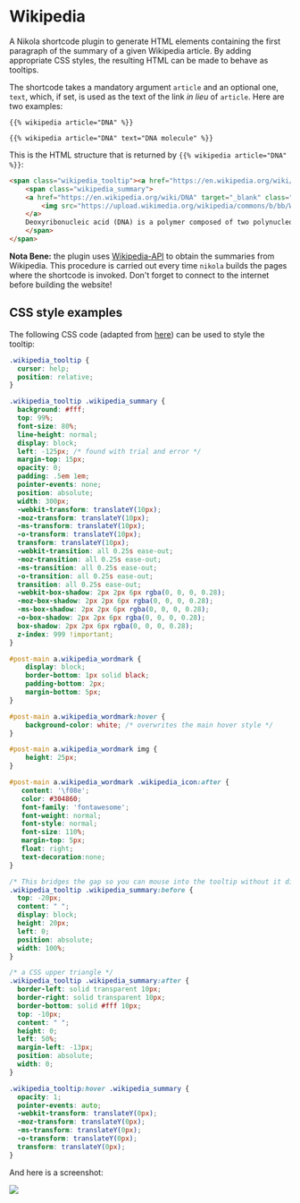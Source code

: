 # Wikipedia

A Nikola shortcode plugin to generate HTML elements containing the first paragraph of the summary of a given Wikipedia article. By adding appropriate CSS styles, the resulting HTML can be made to behave as tooltips.

The shortcode takes a mandatory argument `article` and an optional one, `text`, which, if set, is used as the text of the link *in lieu* of `article`. Here are two examples:

```
{{% wikipedia article="DNA" %}}

{{% wikipedia article="DNA" text="DNA molecule" %}}
```

This is the HTML structure that is returned by `{{% wikipedia article="DNA" %}}`:

```html
<span class="wikipedia_tooltip"><a href="https://en.wikipedia.org/wiki/DNA" target="_blank">DNA</a>
    <span class="wikipedia_summary">
    <a href="https://en.wikipedia.org/wiki/DNA" target="_blank" class="wikipedia_wordmark">
        <img src="https://upload.wikimedia.org/wikipedia/commons/b/bb/Wikipedia_wordmark.svg"><span class="wikipedia_icon"></span>
    </a>
    Deoxyribonucleic acid (DNA) is a polymer composed of two polynucleotide chains that coil around each other to form a double helix. The polymer carries genetic instructions for the development, functioning, growth and reproduction of all known organisms and many viruses. DNA and ribonucleic acid (RNA) are nucleic acids. Alongside proteins, lipids and complex carbohydrates (polysaccharides), nucleic acids are one of the four major types of macromolecules that are essential for all known forms of life.
    </span>
</span>
```

**Nota Bene:** the plugin uses [Wikipedia-API](https://pypi.org/project/Wikipedia-API/) to obtain the summaries from Wikipedia. This procedure is carried out every time `nikola` builds the pages where the shortcode is invoked. Don't forget to connect to the internet before building the website!

## CSS style examples

The following CSS code (adapted from [here](https://codepen.io/Xopoc/pen/eYmvpPW)) can be used to style the tooltip:

```css
.wikipedia_tooltip {
  cursor: help;
  position: relative;
}

.wikipedia_tooltip .wikipedia_summary {
  background: #fff;
  top: 99%;
  font-size: 80%;
  line-height: normal;
  display: block;
  left: -125px; /* found with trial and error */
  margin-top: 15px;
  opacity: 0;
  padding: .5em 1em;
  pointer-events: none;
  position: absolute;
  width: 300px;
  -webkit-transform: translateY(10px);
  -moz-transform: translateY(10px);
  -ms-transform: translateY(10px);
  -o-transform: translateY(10px);
  transform: translateY(10px);
  -webkit-transition: all 0.25s ease-out;
  -moz-transition: all 0.25s ease-out;
  -ms-transition: all 0.25s ease-out;
  -o-transition: all 0.25s ease-out;
  transition: all 0.25s ease-out;
  -webkit-box-shadow: 2px 2px 6px rgba(0, 0, 0, 0.28);
  -moz-box-shadow: 2px 2px 6px rgba(0, 0, 0, 0.28);
  -ms-box-shadow: 2px 2px 6px rgba(0, 0, 0, 0.28);
  -o-box-shadow: 2px 2px 6px rgba(0, 0, 0, 0.28);
  box-shadow: 2px 2px 6px rgba(0, 0, 0, 0.28);
  z-index: 999 !important;
}

#post-main a.wikipedia_wordmark {
    display: block;
    border-bottom: 1px solid black;
    padding-bottom: 2px;
    margin-bottom: 5px;
}

#post-main a.wikipedia_wordmark:hover {
    background-color: white; /* overwrites the main hover style */
}

#post-main a.wikipedia_wordmark img {
    height: 25px;
}

#post-main a.wikipedia_wordmark .wikipedia_icon:after { 
   content: '\f08e';
   color: #304860;
   font-family: 'fontawesome';
   font-weight: normal;
   font-style: normal;
   font-size: 110%;
   margin-top: 5px;
   float: right;
   text-decoration:none;
} 

/* This bridges the gap so you can mouse into the tooltip without it disappearing */
.wikipedia_tooltip .wikipedia_summary:before {
  top: -20px;
  content: " ";
  display: block;
  height: 20px;
  left: 0;
  position: absolute;
  width: 100%;
}

/* a CSS upper triangle */
.wikipedia_tooltip .wikipedia_summary:after {
  border-left: solid transparent 10px;
  border-right: solid transparent 10px;
  border-bottom: solid #fff 10px;
  top: -10px;
  content: " ";
  height: 0;
  left: 50%;
  margin-left: -13px;
  position: absolute;
  width: 0;
}

.wikipedia_tooltip:hover .wikipedia_summary {
  opacity: 1;
  pointer-events: auto;
  -webkit-transform: translateY(0px);
  -moz-transform: translateY(0px);
  -ms-transform: translateY(0px);
  -o-transform: translateY(0px);
  transform: translateY(0px);
}
```

And here is a screenshot:

![](tooltip-example.png)
